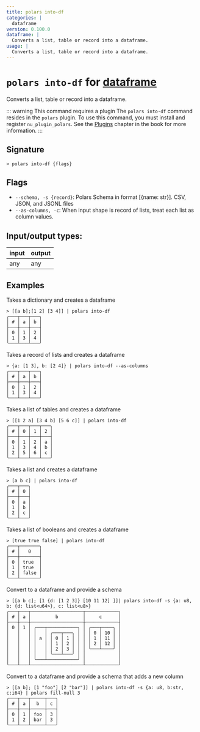 ```yaml
---
title: polars into-df
categories: |
  dataframe
version: 0.100.0
dataframe: |
  Converts a list, table or record into a dataframe.
usage: |
  Converts a list, table or record into a dataframe.
---
```

<!-- This file is automatically generated. Please edit the command in https://github.com/nushell/nushell instead. -->

# `polars into-df` for [dataframe](/commands/categories/dataframe.md)

<div class='command-title'>Converts a list, table or record into a dataframe.</div>

::: warning This command requires a plugin
The `polars into-df` command resides in the `polars` plugin.
To use this command, you must install and register `nu_plugin_polars`.
See the [Plugins](/book/plugins.html) chapter in the book for more information.
:::


## Signature

```> polars into-df {flags} ```

## Flags

 -  `--schema, -s {record}`: Polars Schema in format [{name: str}]. CSV, JSON, and JSONL files
 -  `--as-columns, -c`: When input shape is record of lists, treat each list as column values.


## Input/output types:

| input | output |
| ----- | ------ |
| any   | any    |

## Examples

Takes a dictionary and creates a dataframe
```nu
> [[a b];[1 2] [3 4]] | polars into-df
╭───┬───┬───╮
│ # │ a │ b │
├───┼───┼───┤
│ 0 │ 1 │ 2 │
│ 1 │ 3 │ 4 │
╰───┴───┴───╯

```

Takes a record of lists and creates a dataframe
```nu
> {a: [1 3], b: [2 4]} | polars into-df --as-columns
╭───┬───┬───╮
│ # │ a │ b │
├───┼───┼───┤
│ 0 │ 1 │ 2 │
│ 1 │ 3 │ 4 │
╰───┴───┴───╯

```

Takes a list of tables and creates a dataframe
```nu
> [[1 2 a] [3 4 b] [5 6 c]] | polars into-df
╭───┬───┬───┬───╮
│ # │ 0 │ 1 │ 2 │
├───┼───┼───┼───┤
│ 0 │ 1 │ 2 │ a │
│ 1 │ 3 │ 4 │ b │
│ 2 │ 5 │ 6 │ c │
╰───┴───┴───┴───╯

```

Takes a list and creates a dataframe
```nu
> [a b c] | polars into-df
╭───┬───╮
│ # │ 0 │
├───┼───┤
│ 0 │ a │
│ 1 │ b │
│ 2 │ c │
╰───┴───╯

```

Takes a list of booleans and creates a dataframe
```nu
> [true true false] | polars into-df
╭───┬───────╮
│ # │   0   │
├───┼───────┤
│ 0 │ true  │
│ 1 │ true  │
│ 2 │ false │
╰───┴───────╯

```

Convert to a dataframe and provide a schema
```nu
> [[a b c]; [1 {d: [1 2 3]} [10 11 12] ]]| polars into-df -s {a: u8, b: {d: list<u64>}, c: list<u8>}
╭───┬───┬───────────────────┬────────────╮
│ # │ a │         b         │     c      │
├───┼───┼───────────────────┼────────────┤
│ 0 │ 1 │ ╭───┬───────────╮ │ ╭───┬────╮ │
│   │   │ │   │ ╭───┬───╮ │ │ │ 0 │ 10 │ │
│   │   │ │ a │ │ 0 │ 1 │ │ │ │ 1 │ 11 │ │
│   │   │ │   │ │ 1 │ 2 │ │ │ │ 2 │ 12 │ │
│   │   │ │   │ │ 2 │ 3 │ │ │ ╰───┴────╯ │
│   │   │ │   │ ╰───┴───╯ │ │            │
│   │   │ ╰───┴───────────╯ │            │
╰───┴───┴───────────────────┴────────────╯

```

Convert to a dataframe and provide a schema that adds a new column
```nu
> [[a b]; [1 "foo"] [2 "bar"]] | polars into-df -s {a: u8, b:str, c:i64} | polars fill-null 3
╭───┬───┬─────┬───╮
│ # │ a │  b  │ c │
├───┼───┼─────┼───┤
│ 0 │ 1 │ foo │ 3 │
│ 1 │ 2 │ bar │ 3 │
╰───┴───┴─────┴───╯

```

